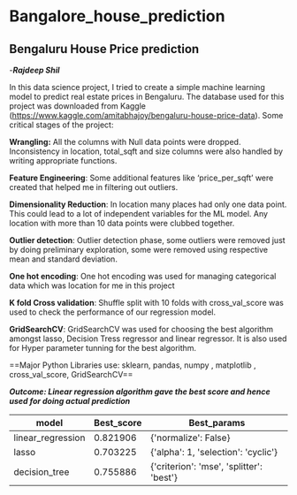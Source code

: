 # Bangalore_house_prediction
## Bengaluru House Price prediction
-***Rajdeep Shil***

In this data science project, I tried to create a simple machine learning model to predict real estate prices in Bengaluru. The database used for this project was downloaded from Kaggle (https://www.kaggle.com/amitabhajoy/bengaluru-house-price-data).
Some critical stages of the project:

**Wrangling:** All the columns with Null data points were dropped. Inconsistency in location, total_sqft and size columns were also handled by writing appropriate functions. 

**Feature Engineering**: Some additional features like ‘price_per_sqft’ were created that helped me in filtering out outliers.

**Dimensionality Reduction**: In location many places had only one data point. This could lead to a lot of independent variables for the ML model. Any location with more than 10 data points were clubbed together.

**Outlier detection**: Outlier detection phase, some outliers were removed just by doing preliminary exploration, some were removed using respective mean and standard deviation.

**One hot encoding**:  One hot encoding was used for managing categorical data which was location for me in this project

**K fold Cross validation**: Shuffle split with 10 folds with cross_val_score was used to check the performance of our regression model.

**GridSearchCV**: GridSearchCV was used for choosing the best algorithm amongst lasso, Decision Tress regressor and linear regressor. It is also used for Hyper parameter tunning for the best algorithm.


==Major Python Libraries use: sklearn, pandas, numpy , matplotlib , cross_val_score, GridSearchCV==


***Outcome:  Linear regression algorithm gave the best score and hence used for doing actual prediction***

| model |	Best_score|	Best_params|
| ---      | ---       | ----- |
linear_regression|	0.821906|	{'normalize': False}|
lasso|	0.703225|	{'alpha': 1, 'selection': 'cyclic'}|
decision_tree|	0.755886|	{'criterion': 'mse', 'splitter': 'best'}|
